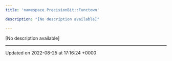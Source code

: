 ```yaml
---
title: 'namespace PrecisionBit::Functown'

description: "[No description available]"

---
```







[No description available]






-------------------------------

Updated on 2022-08-25 at 17:16:24 +0000